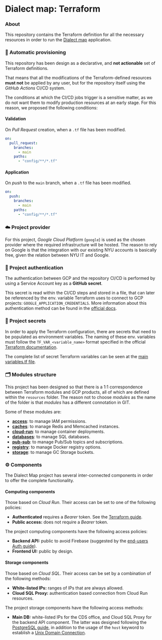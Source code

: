 # Dialect map: Terraform


### About
This repository contains the Terraform definition for all the necessary resources in order to run
the [Dialect map][dialect-map-repo] application.


### 🤖 Automatic provisioning
This repository has been design as a declarative, and **not actionable** set of Terraform definitions.

That means that all the modifications of the Terraform-defined resources **must not** be applied by any user,
but for the repository itself using the _GitHub Actions_ CI/CD system.

The conditions at which the CI/CD jobs trigger is a sensitive matter, as we do not want them to modify production
resources at an early stage. For this reason, we proposed the following conditions:

#### Validation
On _Pull Request_ creation, when a `.tf` file has been modified.

```yaml
on:
  pull_request:
    branches:
      - main
    paths:
      - "config/**/*.tf"
```

#### Application
On _push_ to the `main` branch, when a `.tf` file has been modified.

```yaml
on:
  push:
    branches:
      - main
    paths:
      - "config/**/*.tf"
```


### ☁️ Project provider
For this project, _Google Cloud Platform_ (`google`) is used as the chosen provider where the required
infrastructure will be hosted. The reason to rely on Google is that the integration with our existing NYU
accounts is basically free, given the relation between NYU IT and Google.


### 👤 Project authentication
The authentication between GCP and the repository CI/CD is performed by using a Service Account key as a **GitHub secret**.

This secret is read within the CI/CD steps and stored in a file, that can later be referenced by the env. variable
Terraform uses to connect to GCP projects: `GOOGLE_APPLICATION_CREDENTIALS`. More information about this authentication
method can be found in the [official docs][google-auth-docs].


### 🔐 Project secrets
In order to apply the Terraform configuration, there are secrets that need to be populated as environment variables.
The naming of these env. variables must follow the `TF_VAR_<variable_name>` format specified in the official
[Terraform documentation][terraform-vars-docs].

The complete list of secret Terraform variables can be seen at the [main variables.tf file][main-path-variables].


### 🗂️ Modules structure
This project has been designed so that there is a 1:1 correspondence between Terraform modules and GCP products,
all of which are defined within the `resources` folder. The reason not to choose _modules_ as the name of the folder
is that _modules_ has a different connotation in GIT.

Some of these modules are:

- **[access][module-path-access]**: to manage IAM permissions.
- **[caches][module-path-caches]**: to manage Redis and Memcached instances.
- **[cloud-run][module-path-cloud-run]**: to manage container deployments.
- **[databases][module-path-databases]**: to manage SQL databases.
- **[pub-sub][module-path-pub-sub]**: to manage Pub/Sub topics and subscriptions.
- **[registry][module-path-registry]**: to manage Docker registry options.
- **[storage][module-path-storage]**: to manage GC Storage buckets.


### ⚙️ Components
The Dialect Map project has several inter-connected components in order to offer the complete functionality.

#### Computing components
Those based on _Cloud Run_. Their access can be set to one of the following policies:
- **Authenticated** requires a _Bearer_ token. See the [Terraform guide][terraform-run-iam-docs].
- **Public access:** does not require a _Bearer_ token.

The project computing components have the following access policies:
- **Backend API:** public to avoid Firebase (suggested by the [end-users Auth guide][google-auth-docs-run]).
- **Frontend UI:** public by design.

#### Storage components
Those based on _Cloud SQL_. Their access can be set by a combination of the following methods:
- **White-listed IPs:** ranges of IPs that are always allowed.
- **Cloud SQL Proxy:** authentication based connection from Cloud Run resources.

The project storage components have the following access methods:
- **Main DB:** white-listed IPs for the CDS office, and Cloud SQL Proxy for the backend API component. 
  The latter was designed following the [PostgreSQL guide][google-auth-docs-sql], in addition to the usage 
  of the `host` keyword to establish a [Unix Domain Connection][alchemy-conn-docs].


[alchemy-conn-docs]: https://docs.sqlalchemy.org/en/13/dialects/postgresql.html#unix-domain-connections
[dialect-map-repo]: https://github.com/dialect-map/dialect-map
[google-auth-docs]: https://cloud.google.com/docs/authentication/production
[google-auth-docs-sql]: https://cloud.google.com/sql/docs/postgres/connect-run
[google-auth-docs-run]: https://cloud.google.com/run/docs/authenticating/overview
[main-path-variables]: ./config/variables.tf
[module-path-access]: ./config/resources/access
[module-path-caches]: ./config/resources/caches
[module-path-cloud-run]: ./config/resources/cloud-run
[module-path-databases]: ./config/resources/databases
[module-path-pub-sub]: ./config/resources/pub-sub
[module-path-registry]: ./config/resources/registry
[module-path-storage]: ./config/resources/storage
[terraform-run-iam-docs]: https://www.terraform.io/docs/providers/google/r/cloud_run_service_iam.html
[terraform-vars-docs]: https://www.terraform.io/docs/configuration/variables.html#environment-variables
